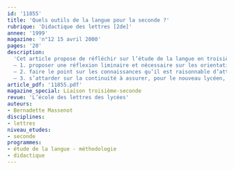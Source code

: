 ```yaml
---
id: '11855'
title: 'Quels outils de la langue pour la seconde ?'
rubrique: 'Didactique des lettres [2de]'
annee: '1999'
magazine: 'n°12 15 avril 2000'
pages: '20'
description: 
  'Cet article propose de réfléchir sur l’étude de la langue en troisième et en seconde, avec trois objectifs.
  – 1. proposer une réflexion liminaire et nécessaire sur les orientations que prend l’enseignement de la langue française. Que recouvre le terme de « maîtrise de la langue » ? C’est à la notion même d’outils de la langue qu’il faut réfléchir. Car choisir et offrir des outils n’a de sens que si on a idée des usages qu’on en peut faire et des buts que l’on se fixe.
  – 2. faire le point sur les connaissances qu’il est raisonnable d’attendre d’un collégien en fin de troisième : quels outils de la langue devrait-il avoir dans ses bagages ? Cette mise au point permettra de proposer une liste – non exhaustive, pour être essentielle – des compétences à développer chez les élèves. Elle sera accompagnée de quelques suggestions et exemples de pratiques.
  – 3. s’attarder sur la continuité à assurer, pour le nouveau lycéen, dans ses apprentissages en seconde : quels usages améliorer ? quels ouvrages peaufiner ? quels outils nouveaux, plus précis, lui offrir encore ?'
article_pdf: '11855.pdf'
magazine_special: Liaison troisième-seconde
revue: 'L’école des lettres des lycées'
auteurs:
- Bernadette Massenot
disciplines:
- lettres
niveau_etudes:
- seconde
programmes:
- étude de la langue - méthodologie
- didactique
---
```

